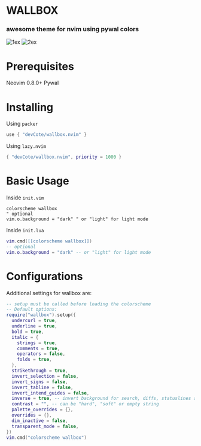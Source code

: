 # WALLBOX 
### awesome theme for nvim using pywal colors
![1ex](https://github.com/devCote/wallbox.nvim/assets/32065068/a36d41c1-e890-4299-aa61-4867c1cc181c)
![2ex](https://github.com/devCote/wallbox.nvim/assets/32065068/97146214-3d94-403d-8d03-e2f4964e38f2)

# Prerequisites

Neovim 0.8.0+
Pywal

# Installing

Using `packer`

```lua
use { "devCote/wallbox.nvim" }
```

Using `lazy.nvim`

```lua
{ "devCote/wallbox.nvim", priority = 1000 }
```

# Basic Usage

Inside `init.vim`

```vim
colorscheme wallbox
" optional
vim.o.background = "dark" " or "light" for light mode
```
Inside `init.lua`

```lua
vim.cmd([[colorscheme wallbox]])
-- optional
vim.o.background = "dark" -- or "light" for light mode
```


# Configurations

Additional settings for wallbox are:

```lua
-- setup must be called before loading the colorscheme
-- Default options:
require("wallbox").setup({
  undercurl = true,
  underline = true,
  bold = true,
  italic = {
    strings = true,
    comments = true,
    operators = false,
    folds = true,
  },
  strikethrough = true,
  invert_selection = false,
  invert_signs = false,
  invert_tabline = false,
  invert_intend_guides = false,
  inverse = true, -- invert background for search, diffs, statuslines and errors
  contrast = "", -- can be "hard", "soft" or empty string
  palette_overrides = {},
  overrides = {},
  dim_inactive = false,
  transparent_mode = false,
})
vim.cmd("colorscheme wallbox")
```
